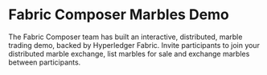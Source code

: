 # Fabric Composer Marbles Demo

The Fabric Composer team has built an interactive, distributed, marble trading demo, backed by Hyperledger Fabric. Invite participants to join your distributed marble exchange, list marbles for sale and exchange marbles between participants.

